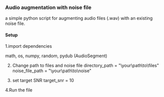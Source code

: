 ### Audio augmentation with noise file

a simple python script for augmenting audio files (.wav) with an existing noise file.

#### Setup
1.import dependencies

math, os, numpy, random, pydub (AudioSegment)

2. Change path to files and noise file
directory_path = "\your\path\to\files"
noise_file_path = "\your\path\to\noise"

3. set target SNR
target_snr = 10

4.Run the file

